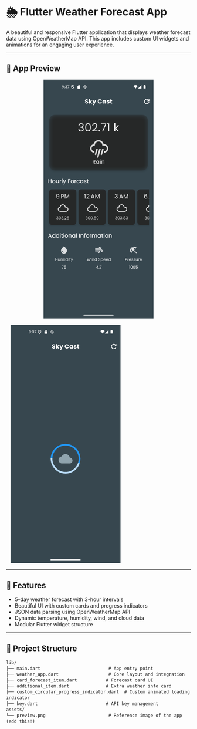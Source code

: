 # 🌦️ Flutter Weather Forecast App

A beautiful and responsive Flutter application that displays weather forecast data using OpenWeatherMap API. This app includes custom UI widgets and animations for an engaging user experience.

---

## 📱 App Preview

<p align="center">
  <img src="assets/home_ui.png" alt="App Screenshot" width="300">

  &nbsp;&nbsp; 
  <img src="assets/reload_ui.png" alt="App Screenshot" width="300">
  
</p>



---

## 🚀 Features

- 5-day weather forecast with 3-hour intervals
- Beautiful UI with custom cards and progress indicators
- JSON data parsing using OpenWeatherMap API
- Dynamic temperature, humidity, wind, and cloud data
- Modular Flutter widget structure

---

## 📂 Project Structure

```text
lib/
├── main.dart                          # App entry point
├── weather_app.dart                   # Core layout and integration
├── card_forecast_item.dart           # Forecast card UI
├── additional_item.dart              # Extra weather info card
├── custom_circular_progress_indicator.dart  # Custom animated loading indicator
├── key.dart                          # API key management
assets/
└── preview.png                        # Reference image of the app (add this!)
